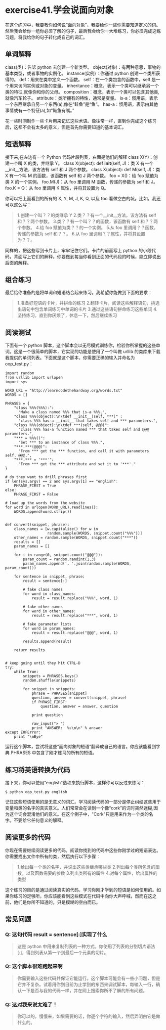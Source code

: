 # exercise41.学会说面向对象
在这个练习中，我要教你如何说“面向对象”，我要给你一些你需要知道定义的词。然后我会给你一组你必须了解的句子，最后我会给你一大堆练习，你必须完成这练习题，将我给你的句子转化成自己的词汇。

## 单词解释

class(类)：告诉 python 去创建一个新类型。 object(对象)：有两种意思，事物的基本类型，或者事物的实例化。 instance(实例)：你通过 python 创建一个类所获得的。 def：用来在类中定义一个函数。 self：在一个类包含的函数中，self 是一个用来访问实例或对象的变量。 inheritance：概念，表示一个类可以继承另一个类的特征,就像你和你的父母。 composition：概念，表示一个类可以包含其他类,就像汽车轮子。 attribute：类所拥有的特性，通常是变量。 is-a：惯用语，表示一个东西继承自另一个东西(a),像在“鲑鱼”是“鱼”。 has-a：惯用语，表示由其他事情或有一个特征(a),如“鲑鱼有嘴。”

花一些时间制作一些卡片用来记忆这些术语。像往常一样，直到你完成这个练习后，这都不会有太多的意义，但是首先你需要知道的基本词汇。

## 短语解释

接下来,在左边有一个 Python 代码片段列表，右面是他们的解释 class X(Y)：创建一个叫 X 的类，并继承 Y。 class X(object): def __init__(self, J)：类 X 有一个__init__方法，该方法有 self 和 J 两个参数。 class X(object): def M(self, J)：类 X 有一个叫 M 的函数，该函数有 self 和 J 两个参数。 foo = X()：给 foo 赋值为类 X 的一个实例。 foo.M(J)：从 foo 里调用 M 函数，传递的参数为 self 和 J。 foo.K = Q：从 foo 里调用 K 属性，并将其设置为 Q。

你可以把上面看到的所有的 X, Y, M, J, K, Q, 以及 foo 看做空白的坑，比如，我还可以这么写：

> 1.创建一个叫？？的类继承 Y
2.类？？有一个__init__方法，该方法有 self 和？？两个参数。
3.类？？有一个叫？？的函数，该函数有 self 和？？两个参数。
4.给 foo 赋值为类？？的一个实例。
5.从 foo 里调用？？函数，传递的参数为 self 和？？。
6.从 foo 里调用？？属性，并将其设置为？？。

同样的，把这些写到卡片上，牢牢记住它们。卡片的前面写上 python 的小段代码，背面写上它们的解释，你要做到每当你看到正面的代码段的时候，能立即说出后面的解释。

## 组合练习

最后给你准备的是将单词和短语结合起来练习。我希望你能做到下面的要求：

> 1.准备好短语的卡片，并拼命的练习
2.翻转卡片，阅读这些解释语句，挑选出语句中包含单词练习中单词的卡片
3.通过这些语句拼命练习这些单词
4.坚持练习，直到你厌烦了，休息一下，然后继续练习

## 阅读测试

下面有一个 python 脚本，这个脚本会以无尽模式训练你，检验你所掌握的这些单词。这是一个很简单的脚本，它实现的功能是使用了一个叫做 urllib 的类库来下载我提供的单词列表。下面就是这个脚本，你需要正确的输入并命名为 oop_test.py：

```
import random
from urllib import urlopen
import sys

WORD_URL = "http://learncodethehardway.org/words.txt"
WORDS = []

PHRASES = {
    "class %%%(%%%):":
      "Make a class named %%% that is-a %%%.",
    "class %%%(object):\n\tdef __init__(self, ***)" :
      "class %%% has-a __init__ that takes self and *** parameters.",
    "class %%%(object):\n\tdef ***(self, @@@)":
      "class %%% has-a function named *** that takes self and @@@ parameters.",
    "*** = %%%()":
      "Set *** to an instance of class %%%.",
    "***.***(@@@)":
      "From *** get the *** function, and call it with parameters self, @@@.",
    "***.*** = '***'":
      "From *** get the *** attribute and set it to '***'."
}

# do they want to drill phrases first
if len(sys.argv) == 2 and sys.argv[1] == "english":
    PHRASE_FIRST = True
else:
    PHRASE_FIRST = False

# load up the words from the website
for word in urlopen(WORD_URL).readlines():
    WORDS.append(word.strip())


def convert(snippet, phrase):
    class_names = [w.capitalize() for w in
                   random.sample(WORDS, snippet.count("%%%"))]
    other_names = random.sample(WORDS, snippet.count("***"))
    results = []
    param_names = []

    for i in range(0, snippet.count("@@@")):
        param_count = random.randint(1,3)
        param_names.append(', '.join(random.sample(WORDS, param_count)))

    for sentence in snippet, phrase:
        result = sentence[:]

        # fake class names
        for word in class_names:
            result = result.replace("%%%", word, 1)

        # fake other names
        for word in other_names:
            result = result.replace("***", word, 1)

        # fake parameter lists
        for word in param_names:
            result = result.replace("@@@", word, 1)

        results.append(result)

    return results


# keep going until they hit CTRL-D
try:
    while True:
        snippets = PHRASES.keys()
        random.shuffle(snippets)

        for snippet in snippets:
            phrase = PHRASES[snippet]
            question, answer = convert(snippet, phrase)
            if PHRASE_FIRST:
                question, answer = answer, question

            print question

            raw_input("> ")
            print "ANSWER:  %s\n\n" % answer
except EOFError:
    print "\nBye"
```

运行这个脚本，尝试将这些“面向对象的短语”翻译成自己的语言。你应该能看到字典 PHRASES 中包含了刚才练习的所有的短语。

## 练习将英语转换为代码

接下来，你可以使用"english"选项来执行脚本，这样你可以反过来练习：

```
$ python oop_test.py english
```

记住这些短语使用的是无意义的词汇。学习阅读代码的一部分是停止纠结这些用于变量和类的名字的真实意义。人们常常会在读到一个像“cork”的词时突然迷糊,因为这个词会混淆他们的意义。在这个例子中，"Cork"只是用来作为一个类的名字。不要给它任何意义的解释。

## 阅读更多的代码

你现在需要继续阅读更多的代码，阅读你找到的代码中这些你刚学过的短语表达。你需要找出文件中所有的类，然后执行以下步骤：

> 1.给出每一个类的名字，并说出这些类继承哪些类
2.列出每个类所包含的函数，以及函数需要的参数
3.列出类所有的属性
4.对每个属性，给出属性的类型

这个练习的目的是通过阅读真实的代码，学习你刚才学到的短语是如何使用的。如果你练习的足够所，你应该能看到这些模式在代码中向你大声呼喊，然而在这之前，他们是你所不知道的，只是模糊的空白而已。

## 常见问题

### Q: 这句代码 result = sentence[:]实现了什么

> 这是 python 中用来复制列表的一种方式。你使用了列表的分割切片语法[:]，得到列表从第一个到最后一个元素的切片。

### Q: 这个脚本很难跑起来啊

> 你需要输入这些代码并保证它能运行。这个脚本可能会有一些小问题，但是它并不复杂。试着用你到目前为止学到的东西来调试脚本，每输入一行，确认一下是否与我的代码一样，并在网上搜索你所不了解的所有问题。

### Q: 这对我来说太难了！

> 你可以的，慢慢来，如果需要的话，你逐个字符的输入，然后弄明白它是做什么的。